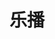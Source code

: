 ---
description: 视频段子。
layout: post
results:
- primaryGenreName: Entertainment
  version: '3.1'
  artworkUrl100: http://a1534.phobos.apple.com/us/r30/Purple/v4/42/f4/22/42f4227a-ad28-a6db-76c0-6283f7fc6826/mzl.iuwpphfl.png
  trackViewUrl: https://itunes.apple.com/cn/app/le-bo/id788368129?mt=8&uo=4
  artworkUrl60: http://a787.phobos.apple.com/us/r30/Purple4/v4/34/bd/6f/34bd6f52-9355-03ca-6e87-0a87905f0977/icon.png
  userRatingCountForCurrentVersion: 89
  sellerName: ding jin
  supportedDevices:
  - iPad3G
  - iPhone5
  - iPhone5s
  - iPodTouchourthGen
  - iPadFourthGen4G
  - iPad2Wifi
  - iPhone4S
  - iPhone4
  - iPadThirdGen
  - iPhone-3GS
  - iPhone5c
  - iPadFourthGen
  - iPadThirdGen4G
  - iPadWifi
  - iPodTouchFifthGen
  - iPadMini4G
  - iPad23G
  - iPadMini
  - iPodTouchThirdGen
  genres:
  - 娱乐
  - 摄影与录像
  trackName: 乐播
  description: "内容介绍：\n “乐播-你的手机视频达人秀”，基于个人视频为基础，打造中国最大的个人视频发布与分享平台。创造个人视频新纪元。通过“视频社交”给传统社交增加了新的属性。让才华不再泯灭，可快速形成自己的粉丝文化。爱生活、爱乐播！"
  price: 0
  trackId: 788368129
  releaseDate: '2014-01-14T23:31:45Z'
  screenshotUrls:
  - http://a1.mzstatic.com/us/r30/Purple/v4/83/08/1e/83081e00-43d0-9c46-afe7-dc92e02aa415/screen1136x1136.jpeg
  - http://a2.mzstatic.com/us/r30/Purple/v4/ad/44/10/ad44107c-8ec3-6637-ada8-b4141e4cd764/screen1136x1136.jpeg
  - http://a1.mzstatic.com/us/r30/Purple6/v4/66/a2/e8/66a2e81e-cde5-92a3-fa85-cd7c56a4a721/screen1136x1136.jpeg
  - http://a5.mzstatic.com/us/r30/Purple6/v4/89/46/a4/8946a4cf-96e2-22b9-6960-71f245b5d0c4/screen1136x1136.jpeg
  - http://a4.mzstatic.com/us/r30/Purple4/v4/50/f6/2d/50f62df8-1511-5951-a9e4-5f4dc88155b3/screen1136x1136.jpeg
  artistViewUrl: https://itunes.apple.com/cn/artist/ding-jin/id788368132?uo=4
  primaryGenreId: 6016
  userRatingCount: 89
  averageUserRatingForCurrentVersion: 5
  kind: software
  fileSizeBytes: '25647001'
  bundleId: com.kuwangke.newlebo
  trackContentRating: 17+
  artistName: ding jin
  trackCensoredName: 乐播
  isGameCenterEnabled: false
  contentAdvisoryRating: 17+
  languageCodesISO2A:
  - EN
  averageUserRating: 5
  features: &a []
  wrapperType: software
  artworkUrl512: http://a1534.phobos.apple.com/us/r30/Purple/v4/42/f4/22/42f4227a-ad28-a6db-76c0-6283f7fc6826/mzl.iuwpphfl.png
  formattedPrice: 免费
  artistId: 788368132
  genreIds:
  - '6016'
  - '6008'
  currency: CNY
  ipadScreenshotUrls: *a
category: 娱乐
tags: tag1
resultCount: 1
title: 乐播

---